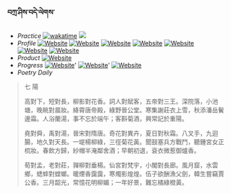 ### བཀྲ་ཤིས་བདེ་ལེགས་ 
- _Practice_	[![wakatime](https://wakatime.com/badge/user/5043ee4a-e361-4607-9d47-d557f2005d05.svg)](https://wakatime.com/dashboard)	<a href="https://wakatime.com/@5043ee4a-e361-4607-9d47-d557f2005d05"><img src="https://wakatime.com/share/@IvanAXu/06501b1d-f434-4f2a-9524-dc2196223971.png" /></a> 
- _Profile_	[![Website](https://img.shields.io/website?label=&up_color=orange&up_message=Tianchi&url=https%3A%2F%2Fshields.io)](https://tianchi.aliyun.com/home/science/scienceDetail?userId=1095279182618)	[![Website](https://img.shields.io/website?label=&up_color=violet&up_message=AIstudio&url=https%3A%2F%2Fshields.io)](https://aistudio.baidu.com/aistudio/personalcenter/thirdview/979775)	[![Website](https://img.shields.io/website?label=&up_color=blue&up_message=Kaggle&url=https%3A%2F%2Fshields.io)](https://www.kaggle.com/ivanxu/)	[![Website](https://img.shields.io/website?label=&up_color=gay&up_message=Yuque&url=https%3A%2F%2Fshields.io)](https://www.yuque.com/ivanaxu)	[![Website](https://img.shields.io/website?label=&up_color=brown&up_message=Leetcode&url=https%3A%2F%2Fshields.io)](https://leetcode.cn/u/ivanaxu)	[![Website](https://img.shields.io/website?label=&up_color=red&up_message=Gitee&url=https%3A%2F%2Fshields.io)](https://gitee.com/IvanaXu)	[![Website](https://img.shields.io/website?label=&up_color=yellow&up_message=Monkeytype&url=https%3A%2F%2Fshields.io)](https://monkeytype.com/profile/IvanaXu) 
- _Product_	[![Website](https://img.shields.io/website?label=alpha&up_color=blue&up_message=EDA&url=https%3A%2F%2Fshields.io)](http://eda.tangjt.cn/) 
- _Progress_	[![Website](https://img.shields.io/website?label=&up_color=black&up_message=APTOS2021&url=https%3A%2F%2Fshields.io)](https://github.com/IvanaXu/APTOS2021/)'	[![Website](https://img.shields.io/website?label=&up_color=black&up_message=EDA&url=https%3A%2F%2Fshields.io)](https://github.com/IvanaXu/EDA/)'	[![Website](https://img.shields.io/website?label=&up_color=black&up_message=AICAS2024&url=https%3A%2F%2Fshields.io)](https://github.com/IvanaXu/AICAS2024/) 
- _Poetry Daily_ 


> 七 陽
> 
> 高對下，短對長，柳影對花香。詞人對賦客，五帝對三王。深院落，小池塘，晚眺對晨妝。絳霄唐帝殿，綠野晉公堂。寒集謝莊衣上雪，秋添潘岳鬢邊霜。人浴蘭湯，事不忘於端午；客斟菊酒，興常記於重陽。
> 
> 堯對舜，禹對湯，晉宋對隋唐。奇花對異卉，夏日對秋霜。八叉手，九迴腸，地久對天長。一堤楊柳綠，三徑菊花黃。聞鼓塞兵方戰鬥，聽鍾宮女正梳妝。春飲方歸，紗帽半淹鄰舍酒；早朝初退，袞衣微惹御爐香。
> 
> 荀對孟，老對莊，嚲柳對垂楊。仙宮對梵宇，小閣對長廊。風月窟，水雲鄉，蟋蟀對螳螂。暖煙香靄靄，寒燭影煌煌。伍子欲酬漁父劍，韓生嘗竊賈公香。三月韶光，常憶花明柳媚；一年好景，難忘橘綠橙黃。
>

